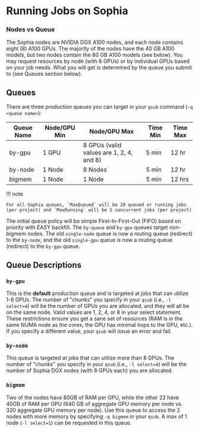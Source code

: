 # Running Jobs on Sophia

### Nodes vs Queue
The Sophia nodes are NVIDIA DGX A100 nodes, and each node contains eight (8) A100 GPUs. 
The majority of the nodes have the 40 GB A100 models, but two nodes contain the 80 GB A100 models (see below). 
You may request resources by node (with 8 GPUs) or by individual GPUs based on your job needs. 
What you will get is determined by the queue you submit to (see Queues section below).

## <a name="Sophia-Queues"></a>Queues

There are three production queues you can target in your `qsub` command (`-q <queue name>`):

| Queue Name  | Node/GPU Min | Node/GPU Max                             | Time Min | Time Max |
|-------------|--------------|------------------------------------------|----------|----------|
| by-gpu      | 1 GPU        | 8 GPUs (valid values are 1, 2, 4, and 8) | 5 min    | 12 hr    |
| by-node     | 1 Node       | 8 Nodes                                  | 5 min    | 12 hr    |
| bigmem      | 1 Node       | 1 Node                                   | 5 min    | 12 hrs   |

!!!  note

    For all Sophia queues, `MaxQueued` will be 20 queued or running jobs (per project) and `MaxRunning` will be 5 concurrent jobs (per project)

The initial queue policy will be simple First-In-First-Out (FIFO) based on priority with EASY backfill. 
The `by-queue` and `by-gpu` queues target non-bigmem nodes. 
The old `single-node` queue is now a routing queue (redirect) to the `by-node`, and the old `single-gpu` queue is now a routing queue (redirect) to the `by-gpu` queue.

## <a name="Sophia-Queues"></a>Queue Descriptions

### `by-gpu`

This is the **default** production queue and is targeted at jobs that can utilize 1-8 GPUs. 
The number of "chunks" you specify in your `qsub` (i.e., `-l select=4`) will be the number of GPUs you are allocated, and they will all be on the same node. 
Valid values are 1, 2, 4, or 8 in your select statement. 
These restrictions ensure you get a sane set of resources (RAM is in the same NUMA node as the cores, the GPU has minimal hops to the GPU, etc.). 
If you specify a different value, your `qsub` will issue an error and fail.

### `by-node`

This queue is targeted at jobs that can utilize more than 8 GPUs. 
The number of "chunks" you specify in your `qsub` (i.e., `-l select=4`) will be the number of Sophia DGX nodes (with 8 GPUs each) you are allocated.

### `bigmem`

Two of the nodes have 80GB of RAM per GPU, while the other 22 have 40GB of RAM per GPU (640 GB of aggregate GPU memory per node vs. 320 aggregate GPU memory per node). 
Use this queue to access the 2 nodes with more memory by specifying `-q bigmem` in your `qsub`. 
A max of 1 node (`-l select=1`) can be requested in this queue.
